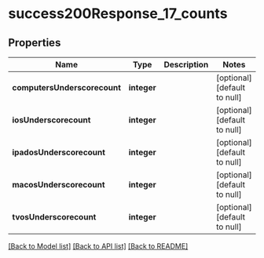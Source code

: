 # success200Response_17_counts

## Properties
Name | Type | Description | Notes
------------ | ------------- | ------------- | -------------
**computersUnderscorecount** | **integer** |  | [optional] [default to null]
**iosUnderscorecount** | **integer** |  | [optional] [default to null]
**ipadosUnderscorecount** | **integer** |  | [optional] [default to null]
**macosUnderscorecount** | **integer** |  | [optional] [default to null]
**tvosUnderscorecount** | **integer** |  | [optional] [default to null]

[[Back to Model list]](../README.md#documentation-for-models) [[Back to API list]](../README.md#documentation-for-api-endpoints) [[Back to README]](../README.md)


